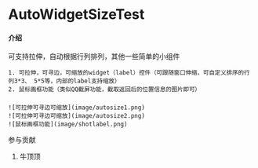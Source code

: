 # AutoWidgetSizeTest

#### 介绍
可支持拉伸，自动根据行列排列，其他一些简单的小组件


    1. 可拉伸，可寻边，可缩放的widget（label）控件（可跟随窗口伸缩，可自定义排序的行列3*3、 5*5等，内部的label支持缩放）
    2. 鼠标画框功能（类似QQ截屏功能，截取返回后的位置信息的图片即可）
####
    ![可拉伸可寻边可缩放](image/autosize1.png)
    ![可拉伸可寻边可缩放](image/autosize2.png)
    ![鼠标画框功能](image/shotlabel.png)

参与贡献

1.  牛顶顶


